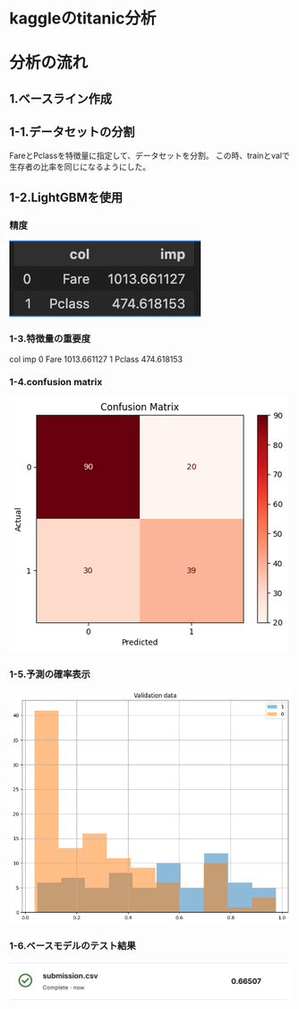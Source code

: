 # kaggleのtitanic分析

# 分析の流れ
## 1.ベースライン作成
## 1-1.データセットの分割
FareとPclassを特徴量に指定して、データセットを分割。
この時、trainとvalで生存者の比率を同じになるようにした。


## 1-2.LightGBMを使用
### 精度
![alt text](images/feature_importance1.png)

### 1-3.特徴量の重要度
col	imp
0	Fare	1013.661127
1	Pclass	474.618153

### 1-4.confusion matrix
![alt text](images/confusion_matrix1.png)

### 1-5.予測の確率表示
![alt text](images/predict_prob1.png)

### 1-6.ベースモデルのテスト結果
![alt text](images/first_submission.png)

